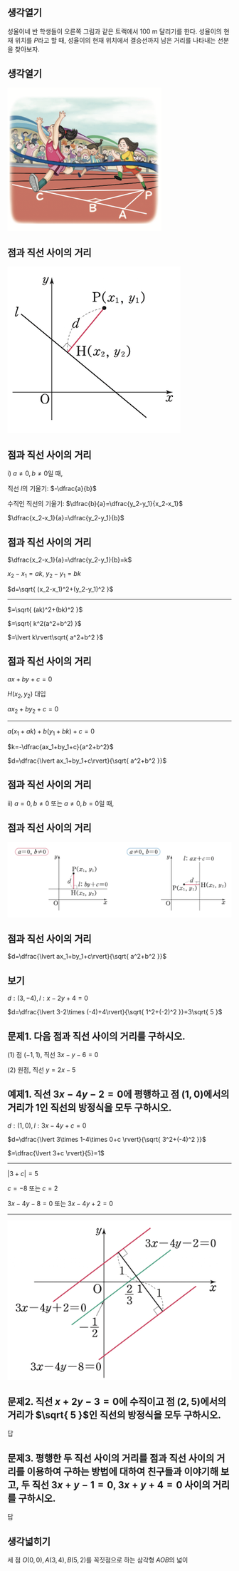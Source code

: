 
## 생각열기

성율이네 반 학생들이 오른쪽 그림과 같은 트랙에서 100 m 달리기를 한다. 성율이의 현재 위치를 $P$라고 할 때, 성율이의 현재 위치에서 결승선까지 남은 거리를 나타내는 선분을 찾아보자.

## 생각열기

<img src="2025 assets/Pasted%20image%2020250724220209.png"/>

## 점과 직선 사이의 거리

<img src="2025 assets/Pasted%20image%2020250724220615.png"/>

## 점과 직선 사이의 거리

$\text{i) }a\neq 0, b\neq 0$일 때,

직선 $l$의 기울기: $-\dfrac{a}{b}$

수직인 직선의 기울기: $\dfrac{b}{a}=\dfrac{y_2-y_1}{x_2-x_1}$

$\dfrac{x_2-x_1}{a}=\dfrac{y_2-y_1}{b}$

## 점과 직선 사이의 거리

$\dfrac{x_2-x_1}{a}=\dfrac{y_2-y_1}{b}=k$

$x_2-x_1=ak$, $y_2-y_1=bk$

$d=\sqrt{ (x_2-x_1)^2+(y_2-y_1)^2 }$

---

$=\sqrt{ (ak)^2+(bk)^2 }$

$=\sqrt{ k^2(a^2+b^2) }$

$=\lvert k\rvert\sqrt{ a^2+b^2 }$

## 점과 직선 사이의 거리

$ax+by+c=0$

$H(x_2, y_2)$ 대입

$ax_2+by_2+c=0$

---

$a(x_1+ak)+b(y_1+bk)+c=0$

$k=-\dfrac{ax_1+by_1+c}{a^2+b^2}$

$d=\dfrac{\lvert ax_1+by_1+c\rvert}{\sqrt{ a^2+b^2 }}$

## 점과 직선 사이의 거리

$\text{ii) }a= 0, b\neq 0$ 또는 $a\neq 0, b=0$일 때,

## 점과 직선 사이의 거리

<img src="2025 assets/Pasted%20image%2020250724224934.png"/>

## 점과 직선 사이의 거리

$d=\dfrac{\lvert ax_1+by_1+c\rvert}{\sqrt{ a^2+b^2 }}$

## 보기

$d: (3, -4), l:x-2y+4=0$

$d=\dfrac{\lvert 3-2\times (-4)+4\rvert}{\sqrt{ 1^2+(-2)^2 }}=3\sqrt{ 5 }$

## 문제1. 다음 점과 직선 사이의 거리를 구하시오. 

(1) 점 $(-1, 1)$, 직선 $3x-y-6=0$

(2) 원점, 직선 $y=2x-5$

## 예제1. 직선 $3x-4y-2=0$에 평행하고 점 $(1, 0)$에서의 거리가 $1$인 직선의 방정식을 모두 구하시오. 

$d:(1, 0), l:3x-4y+c=0$

$d=\dfrac{\lvert 3\times 1-4\times 0+c \rvert}{\sqrt{ 3^2+(-4)^2 }}$

$=\dfrac{\lvert 3+c \rvert}{5}=1$

---

$\lvert 3+c \rvert=5$

$c=-8$ 또는 $c=2$

$3x-4y-8=0$ 또는 $3x-4y+2=0$

---

<img src="2025 assets/Pasted%20image%2020250724231111.png"/>

## 문제2. 직선 $x+2y-3=0$에 수직이고 점 $(2, 5)$에서의 거리가 $\sqrt{ 5 }$인 직선의 방정식을 모두 구하시오. 

답

## 문제3. 평행한 두 직선 사이의 거리를 점과 직선 사이의 거리를 이용하여 구하는 방법에 대하여 친구들과 이야기해 보고, 두 직선 $3x+y-1=0$, $3x+y+4=0$ 사이의 거리를 구하시오. 

답

## 생각넓히기

세 점 $O(0, 0), A(3, 4), B(5, 2)$를 꼭짓점으로 하는 삼각형 $AOB$의 넓이


